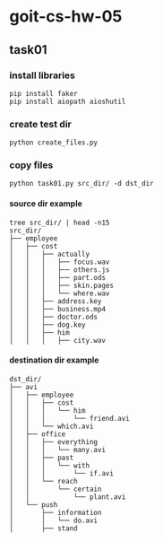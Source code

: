 # goit-cs-hw-05

## task01

### install libraries

```
pip install faker
pip install aiopath aioshutil
```

### create test dir

```
python create_files.py
```

### copy files

```
python task01.py src_dir/ -d dst_dir
```

#### source dir example

```
tree src_dir/ | head -n15
src_dir/
├── employee
│   ├── cost
│   │   ├── actually
│   │   │   ├── focus.wav
│   │   │   ├── others.js
│   │   │   ├── part.ods
│   │   │   ├── skin.pages
│   │   │   └── where.wav
│   │   ├── address.key
│   │   ├── business.mp4
│   │   ├── doctor.ods
│   │   ├── dog.key
│   │   ├── him
│   │   │   ├── city.wav

```

#### destination dir example

```
dst_dir/
├── avi
│   ├── employee
│   │   ├── cost
│   │   │   └── him
│   │   │       └── friend.avi
│   │   └── which.avi
│   ├── office
│   │   ├── everything
│   │   │   └── many.avi
│   │   ├── past
│   │   │   └── with
│   │   │       └── if.avi
│   │   └── reach
│   │       └── certain
│   │           └── plant.avi
│   └── push
│       ├── information
│       │   └── do.avi
│       ├── stand

```
